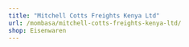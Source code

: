 ```yaml
---
title: "Mitchell Cotts Freights Kenya Ltd"
url: /mombasa/mitchell-cotts-freights-kenya-ltd/
shop: Eisenwaren
---
```

